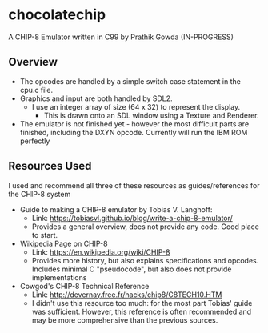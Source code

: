 # chocolatechip

A CHIP-8 Emulator written in C99 by Prathik Gowda (IN-PROGRESS)

## Overview
- The opcodes are handled by a simple switch case statement in the cpu.c file.
- Graphics and input are both handled by SDL2.
	- I use an integer array of size (64 x 32) to represent the display.
		- This is drawn onto an SDL window using a Texture and Renderer.
- The emulator is not finished yet - however the most difficult parts are
  finished, including the DXYN opcode. Currently will run the IBM ROM perfectly

## Resources Used
I used and recommend all three of these resources as guides/references for the
CHIP-8 system
- Guide to making a CHIP-8 emulator by Tobias V. Langhoff:
	- Link: https://tobiasvl.github.io/blog/write-a-chip-8-emulator/
	- Provides a general overview, does not provide any code. Good place to
	  start.
- Wikipedia Page on CHIP-8
	- Link: https://en.wikipedia.org/wiki/CHIP-8
	- Provides more history, but also explains specifications and opcodes. Includes minimal C "pseudocode", but also does not provide implementations
- Cowgod's CHIP-8 Technical Reference
	- Link: http://devernay.free.fr/hacks/chip8/C8TECH10.HTM
	- I didn't use this resource too much: for the most part Tobias' guide was sufficient. However, this reference is often recommended and may be more	     comprehensive than the previous sources.
